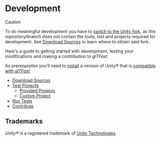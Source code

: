 # Development

> [!CAUTION]
> To do meaningful development you have to [switch to the Unity fork](./UpgradeGuides#transition-to-unity-gltfast), as this repository/branch does not contain the tools, test and projects required for development. See [Download Sources](./sources.md#download-sources) to learn where to obtain said fork.

Here's a guide to getting started with development, testing your modifications and making a contribution to *glTFast*.

As prerequisites you'll need to [install](installation.md) a version of Unity&reg; that is [compatible with *glTFast*](features.md#unity-version-support).

- [Download Sources](sources.md#download-sources)
- [Test Projects](test-project-setup.md)
  - [Provided Projects](test-project-setup.md#test-projects)
  - [Custom Project](test-project-setup.md#setup-a-custom-project)
- [Run Tests](tests.md)
- [Contribute](contributing.md)

## Trademarks

*Unity&reg;* is a registered trademark of [Unity Technologies][unity].

[unity]: https://unity.com
